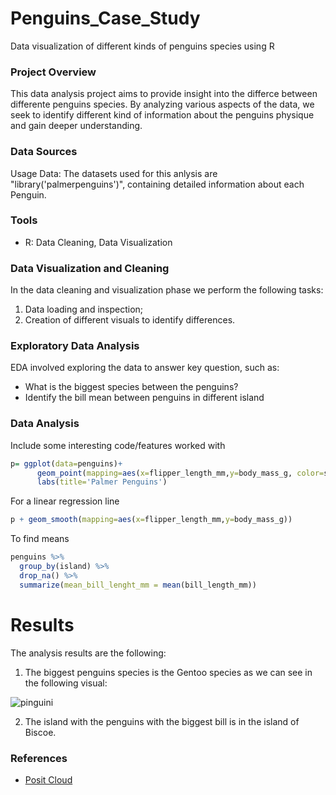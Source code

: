 # Penguins_Case_Study
Data visualization of different kinds of penguins species using R


### Project Overview

This data analysis project aims to provide insight into the differce between differente penguins species. By analyzing various aspects of the data, we seek to identify different kind of information about the penguins physique and gain deeper understanding.

### Data Sources

Usage Data: The datasets used for this anlysis are "library('palmerpenguins')", containing detailed information about each Penguin.

### Tools

- R: Data Cleaning, Data Visualization

### Data Visualization and Cleaning

In the data cleaning and visualization phase we perform the following tasks:
1. Data loading and inspection;
2. Creation of different visuals to identify differences.

### Exploratory Data Analysis

EDA involved exploring the data to answer key question, such as:

- What is the biggest species between the penguins?
- Identify the bill mean between penguins in different island

### Data Analysis

Include some interesting code/features worked with

```r
p= ggplot(data=penguins)+
      geom_point(mapping=aes(x=flipper_length_mm,y=body_mass_g, color=species))+
      labs(title='Palmer Penguins')
```
For a linear regression line
```r
p + geom_smooth(mapping=aes(x=flipper_length_mm,y=body_mass_g))
```
To find means
```r
penguins %>% 
  group_by(island) %>% 
  drop_na() %>%  
  summarize(mean_bill_lenght_mm = mean(bill_length_mm))
```

# Results

The analysis results are the following:

1. The biggest penguins species is the Gentoo species as we can see in the following visual:

![pinguini](https://github.com/user-attachments/assets/26e36500-e902-4e56-a400-1d439f2fdb51)

2. The island with the penguins with the biggest bill is in the island of Biscoe.

### References

- [Posit Cloud](https://posit.cloud/)




